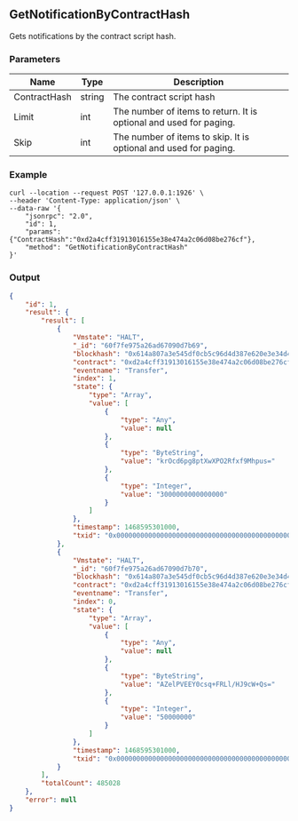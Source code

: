## GetNotificationByContractHash

Gets notifications by the contract script hash.

### Parameters

| Name         | Type   | Description       |
| ---------------- | -------------- | ------- |
| ContractHash    | string | The contract script hash |
| Limit     | int      | The number of items to return. It is optional and used for paging. |
| Skip |int |The number of items to skip. It is optional and used for paging. |

### Example
```shell
curl --location --request POST '127.0.0.1:1926' \
--header 'Content-Type: application/json' \
--data-raw '{
    "jsonrpc": "2.0",
    "id": 1,
    "params": {"ContractHash":"0xd2a4cff31913016155e38e474a2c06d08be276cf"},
    "method": "GetNotificationByContractHash"
}'
```

### Output

```json
{
    "id": 1,
    "result": {
        "result": [
            {
                "Vmstate": "HALT",
                "_id": "60f7fe975a26ad67090d7b69",
                "blockhash": "0x614a807a3e545df0cb5c96d4d387e620e3e34d441f849b9a4033e0b4f906805d",
                "contract": "0xd2a4cff31913016155e38e474a2c06d08be276cf",
                "eventname": "Transfer",
                "index": 1,
                "state": {
                    "type": "Array",
                    "value": [
                        {
                            "type": "Any",
                            "value": null
                        },
                        {
                            "type": "ByteString",
                            "value": "krOcd6pg8ptXwXPO2Rfxf9Mhpus="
                        },
                        {
                            "type": "Integer",
                            "value": "3000000000000000"
                        }
                    ]
                },
                "timestamp": 1468595301000,
                "txid": "0x0000000000000000000000000000000000000000000000000000000000000000"
            },
            {
                "Vmstate": "HALT",
                "_id": "60f7fe975a26ad67090d7b70",
                "blockhash": "0x614a807a3e545df0cb5c96d4d387e620e3e34d441f849b9a4033e0b4f906805d",
                "contract": "0xd2a4cff31913016155e38e474a2c06d08be276cf",
                "eventname": "Transfer",
                "index": 0,
                "state": {
                    "type": "Array",
                    "value": [
                        {
                            "type": "Any",
                            "value": null
                        },
                        {
                            "type": "ByteString",
                            "value": "AZelPVEEY0csq+FRLl/HJ9cW+Qs="
                        },
                        {
                            "type": "Integer",
                            "value": "50000000"
                        }
                    ]
                },
                "timestamp": 1468595301000,
                "txid": "0x0000000000000000000000000000000000000000000000000000000000000000"
            }
        ],
        "totalCount": 485028
    },
    "error": null
}
```

